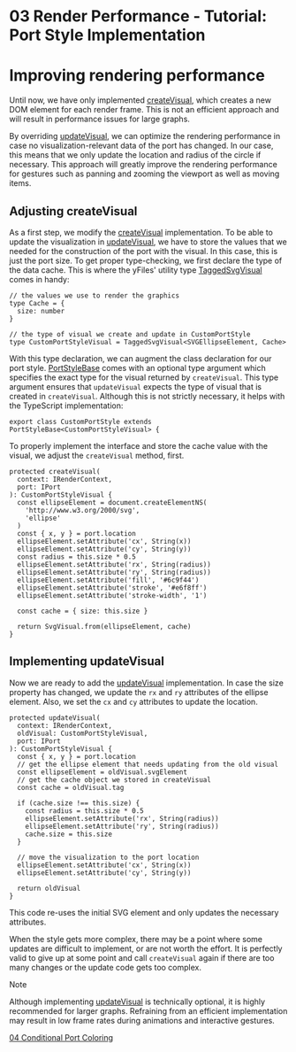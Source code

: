 <!--
 //////////////////////////////////////////////////////////////////////////////
 // @license
 // This file is part of yFiles for HTML 2.6.
 // Use is subject to license terms.
 //
 // Copyright (c) 2000-2023 by yWorks GmbH, Vor dem Kreuzberg 28,
 // 72070 Tuebingen, Germany. All rights reserved.
 //
 //////////////////////////////////////////////////////////////////////////////
-->
# 03 Render Performance - Tutorial: Port Style Implementation

# Improving rendering performance

Until now, we have only implemented [createVisual](https://docs.yworks.com/yfileshtml/#/api/PortStyleBase#PortStyleBase-method-createVisual), which creates a new DOM element for each render frame. This is not an efficient approach and will result in performance issues for large graphs.

By overriding [updateVisual](https://docs.yworks.com/yfileshtml/#/api/PortStyleBase#PortStyleBase-method-updateVisual), we can optimize the rendering performance in case no visualization-relevant data of the port has changed. In our case, this means that we only update the location and radius of the circle if necessary. This approach will greatly improve the rendering performance for gestures such as panning and zooming the viewport as well as moving items.

## Adjusting createVisual

As a first step, we modify the [createVisual](https://docs.yworks.com/yfileshtml/#/api/PortStyleBase#PortStyleBase-method-createVisual) implementation. To be able to update the visualization in [updateVisual](https://docs.yworks.com/yfileshtml/#/api/PortStyleBase#PortStyleBase-method-updateVisual), we have to store the values that we needed for the construction of the port with the visual. In this case, this is just the port size. To get proper type-checking, we first declare the type of the data cache. This is where the yFiles' utility type [TaggedSvgVisual](https://docs.yworks.com/yfileshtml/#/api/TaggedSvgVisual) comes in handy:

```
// the values we use to render the graphics
type Cache = {
  size: number
}

// the type of visual we create and update in CustomPortStyle
type CustomPortStyleVisual = TaggedSvgVisual<SVGEllipseElement, Cache>
```

With this type declaration, we can augment the class declaration for our port style. [PortStyleBase](https://docs.yworks.com/yfileshtml/#/api/PortStyleBase) comes with an optional type argument which specifies the exact type for the visual returned by `createVisual`. This type argument ensures that `updateVisual` expects the type of visual that is created in `createVisual`. Although this is not strictly necessary, it helps with the TypeScript implementation:

```
export class CustomPortStyle extends PortStyleBase<CustomPortStyleVisual> {
```

To properly implement the interface and store the cache value with the visual, we adjust the `createVisual` method, first.

```
protected createVisual(
  context: IRenderContext,
  port: IPort
): CustomPortStyleVisual {
  const ellipseElement = document.createElementNS(
    'http://www.w3.org/2000/svg',
    'ellipse'
  )
  const { x, y } = port.location
  ellipseElement.setAttribute('cx', String(x))
  ellipseElement.setAttribute('cy', String(y))
  const radius = this.size * 0.5
  ellipseElement.setAttribute('rx', String(radius))
  ellipseElement.setAttribute('ry', String(radius))
  ellipseElement.setAttribute('fill', '#6c9f44')
  ellipseElement.setAttribute('stroke', '#e6f8ff')
  ellipseElement.setAttribute('stroke-width', '1')

  const cache = { size: this.size }

  return SvgVisual.from(ellipseElement, cache)
}
```

## Implementing updateVisual

Now we are ready to add the [updateVisual](https://docs.yworks.com/yfileshtml/#/api/PortStyleBase#PortStyleBase-method-updateVisual) implementation. In case the size property has changed, we update the `rx` and `ry` attributes of the ellipse element. Also, we set the `cx` and `cy` attributes to update the location.

```
protected updateVisual(
  context: IRenderContext,
  oldVisual: CustomPortStyleVisual,
  port: IPort
): CustomPortStyleVisual {
  const { x, y } = port.location
  // get the ellipse element that needs updating from the old visual
  const ellipseElement = oldVisual.svgElement
  // get the cache object we stored in createVisual
  const cache = oldVisual.tag

  if (cache.size !== this.size) {
    const radius = this.size * 0.5
    ellipseElement.setAttribute('rx', String(radius))
    ellipseElement.setAttribute('ry', String(radius))
    cache.size = this.size
  }

  // move the visualization to the port location
  ellipseElement.setAttribute('cx', String(x))
  ellipseElement.setAttribute('cy', String(y))

  return oldVisual
}
```

This code re-uses the initial SVG element and only updates the necessary attributes.

When the style gets more complex, there may be a point where some updates are difficult to implement, or are not worth the effort. It is perfectly valid to give up at some point and call `createVisual` again if there are too many changes or the update code gets too complex.

Note

Although implementing [updateVisual](https://docs.yworks.com/yfileshtml/#/api/PortStyleBase#PortStyleBase-method-updateVisual) is technically optional, it is highly recommended for larger graphs. Refraining from an efficient implementation may result in low frame rates during animations and interactive gestures.

[04 Conditional Port Coloring](../../tutorial-style-implementation-port/04-conditional-coloring/)
